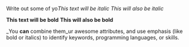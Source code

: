 Write out some of yo*This text will be italic*
_This will also be italic_

**This text will be bold**
__This will also be bold__

_You **can** combine them_ur awesome attributes, and use emphasis (like bold or italics) to identify keywords, programming languages, or skills. 
